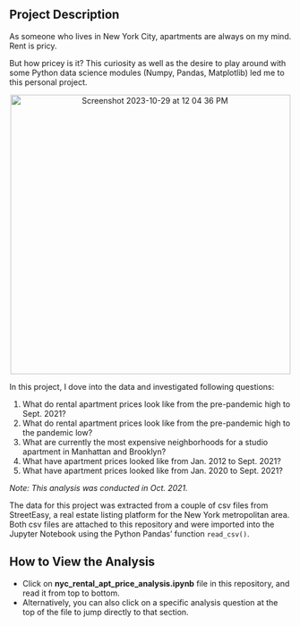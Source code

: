## Project Description

As someone who lives in New York City, apartments are always on my mind. Rent is pricy.

But how pricey is it? This curiosity as well as the desire to play around with some Python data science modules (Numpy, Pandas, Matplotlib) led me to this personal project.

<p align="center">
  <img width="500" alt="Screenshot 2023-10-29 at 12 04 36 PM" src="https://github.com/haryoon/nyc_apt_prices/assets/70294083/66ef0b9d-beb3-4a88-9737-f0ed0a4c8293">
</p>


In this project, I dove into the data and investigated following questions:

1. What do rental apartment prices look like from the pre-pandemic high to Sept. 2021?
2. What do rental apartment prices look like from the pre-pandemic high to the pandemic low?
3. What are currently the most expensive neighborhoods for a studio apartment in Manhattan and Brooklyn?
4. What have apartment prices looked like from Jan. 2012 to Sept. 2021?
5. What have apartment prices looked like from Jan. 2020 to Sept. 2021?

*Note: This analysis was conducted in Oct. 2021.*

The data for this project was extracted from a couple of csv files from StreetEasy, a real estate listing platform for the New York metropolitan area. Both csv files are attached to this repository and were imported into the Jupyter Notebook using the Python Pandas’ function `read_csv()`.

## How to View the Analysis

- Click on **nyc_rental_apt_price_analysis.ipynb** file in this repository, and read it from top to bottom.
- Alternatively, you can also click on a specific analysis question at the top of the file to jump directly to that section.
